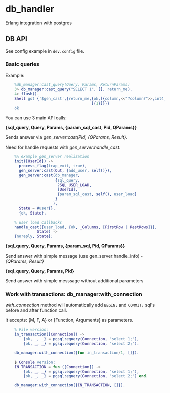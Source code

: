 # db_handler

Erlang integration with postgres

## DB API

See config example in `dev.config` file.

### Basic queries
Example:

```erlang
    %db_manager:cast_query(Query, Params, ReturnParams)
    3> db_manager:cast_query("SELECT 1", [], return_me).
    4> flush().
    Shell got {'$gen_cast',{return_me,{ok,[{column,<<"?column?">>,int4,4,-1,1}],
                                      [{1}]}}}
    ok

```

You can use 3 main API calls:

**{sql_query, Query, Params, {param_sql_cast, Pid, QParams}}**

Sends answer via *gen_server:cast(Pid, {QParams, Result}*.

Need for handle requests with *gen_server:handle_cast*.

```erlang
    %% example gen_server realization
    init([UserId]) ->
      process_flag(trap_exit, true),
      gen_server:cast(Out, {add_user, self()}),
      gen_server:cast(db_manager,
                      {sql_query,
                       ?SQL_USER_LOAD,
                       [UserId],
                       {param_sql_cast, self(), user_load}
                      }
                     ),
      State = #user{},
      {ok, State}.

    % user load callbacks
    handle_cast({user_load, {ok, _Columns, [FirstRow | RestRows]}},
              State) ->
    {noreply, State};
```

**{sql_query, Query, Params, {param_sql, Pid, QParams}}**

Send answer with simple message (use gen_server:handle_info) - *{QParams, Result}*

**{sql_query, Query, Params, Pid}**

Send answer with simple messsage without additional parameters


### Work with transactions: db_manager:with_connection

*with_connection* method will automatically add `BEGIN;` and `COMMIT;` sql's
before and after function call.

It accepts: {M, F, A} or {Function, Arguments} as parameters.

```erlang
    % File version:
    in_transaction([Connection]) ->
        {ok, _, _} = pgsql:equery(Connection, "select 1;"),
        {ok, _, _} = pgsql:equery(Connection, "select 2;").

    db_manager:with_connection({fun in_transaction/1, []}).

    $ Console version:
    IN_TRANSACTION = fun ([Connection]) ->
        {ok, _, _} = pgsql:equery(Connection, "select 1;"),
        {ok, _, _} = pgsql:equery(Connection, "select 2;") end.

    db_manager:with_connection({IN_TRANSACTION, []}).
```
